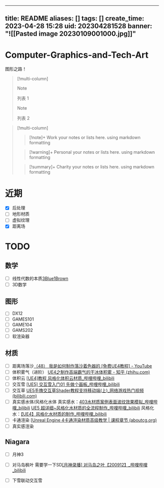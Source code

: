 
---
title: README
aliases: []
tags: []
create_time: 2023-04-28 15:28
uid: 202304281528
banner: "![[Pasted image 20230109001000.jpg]]"
---
# Computer-Graphics-and-Tech-Art
图形之路！

> [!multi-column] 
>
> >[!NOTE] 
>  列表 1
>
> >[!NOTE] 
> 列表 2


> [!multi-column]
>
>> [!note]+ Work
>> your notes or lists here. using markdown formatting
>
>> [!warning]+ Personal
>> your notes or lists here. using markdown formatting
>
>> [!summary]+ Charity
>> your notes or lists here. using markdown formatting
# 近期
- [x] 后处理
- [ ] 地形材质
- [ ] 虚拟纹理
- [x] 距离场
# TODO

## 数学
- [ ] 线性代数的本质[3Blue1Brown](https://space.bilibili.com/88461692)
- [ ] 3D数学
## 图形
- [ ] DX12
- [ ] GAMES101
- [ ] GAME104
- [ ] GAMS202
- [ ] 软渲染器
## 材质
- [ ] 距离场落沙[（48） 我是如何制作落沙着色器的 [免费UE4教程] - YouTube](https://www.youtube.com/watch?v=H2ByNo-nMdY&ab_channel=PrismaticaDev)
- [ ] 体积雾气（进阶）
		 [UE4之制作高端霸气的干冰体积雾 - 知乎 (zhihu.com)](https://zhuanlan.zhihu.com/p/107016039)
- [ ] 体积云
		[[UE4]教程 风格化体积云材质_哔哩哔哩_bilibili](https://www.bilibili.com/video/BV1cZ4y1m7Jj/?spm_id_from=333.999.0.0&vd_source=9d1c0e05a6ea12167d6e82752c7bc22a)
- [ ] 交互雪
		[[UE5] 交互雪入门01 先做个画板_哔哩哔哩_bilibili](https://www.bilibili.com/video/BV1PR4y1Z74e/?spm_id_from=333.999.0.0)
- [ ] 交互草
		[UE5手撸交互草Shader教程支持移动端(上)_网络游戏热门视频 (bilibili.com)](https://www.bilibili.com/video/BV1m14y1n7Mq/?spm_id_from=333.999.0.0&vd_source=9d1c0e05a6ea12167d6e82752c7bc22a)
- [ ] 真实感水体/风格化水体
		真实感水：[403水材质案例表面波纹效果模拟_哔哩哔哩_bilibili](https://www.bilibili.com/video/BV1fR4y1f75J/?p=36&vd_source=02e3d219e0c32801f6b50c2266e6a7be)
				[UE5 超详细~风格化水材质的全流程制作_哔哩哔哩_bilibili](https://www.bilibili.com/video/BV1UD4y1b7ag/?spm_id_from=333.337.search-card.all.click&vd_source=9d1c0e05a6ea12167d6e82752c7bc22a)
		风格化水：[【UE4】风格化水材质的制作_哔哩哔哩_bilibili](https://www.bilibili.com/video/BV1Cq4y1T7fV/?spm_id_from=333.337.search-card.all.click&vd_source=9d1c0e05a6ea12167d6e82752c7bc22a)
- [ ] 卡通渲染
		[[Unreal Engine 4卡通渲染材质高级教学 | 课程章节 (aboutcg.org)](https://www.aboutcg.org/courseDetails/1209/chapters)
- [ ] 真实感渲染
## Niagara
- [ ] 月神3
- [ ] 对马岛枫叶  需要学一下SD[[月神录播] 对马岛之叶【200912】_哔哩哔哩_bilibili](https://www.bilibili.com/video/BV1H64y1F7t7/?spm_id_from=333.337.search-card.all.click&vd_source=9d1c0e05a6ea12167d6e82752c7bc22a)
- [ ] 下雪联动交互雪

